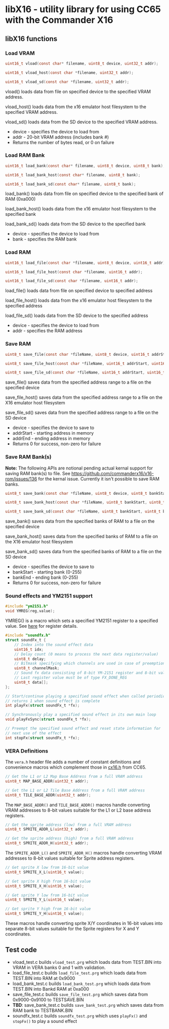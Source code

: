 # libX16 - utility library for using CC65 with the Commander X16

## libX16 functions

### Load VRAM
```c
uint16_t vload(const char* filename, uint8_t device, uint32_t addr);

uint16_t vload_host(const char *filename, uint32_t addr);

uint16_t vload_sd(const char *filename, uint32_t addr);
```

vload() loads data from file on specified device to the specified VRAM address.

vload_host() loads data from the x16 emulator host filesystem to the specified VRAM address.

vload_sd() loads data from the SD device to the specified VRAM address.

- device - specifies the device to load from
- addr - 20-bit VRAM address (includes bank #)
- Returns the number of bytes read, or 0 on failure

### Load RAM Bank
```c
uint16_t load_bank(const char* filename, uint8_t device, uint8_t bank);

uint16_t load_bank_host(const char* filename, uint8_t bank);

uint16_t load_bank_sd(const char* filename, uint8_t bank);
```
load_bank() loads data from file on specified device to the specified bank of RAM (0xa000)

load_bank_host() loads data from the x16 emulator host filesystem to the specified bank

load_bank_sd() loads data from the SD device to the specified bank

- device - specifies the device to load from
- bank - specifies the RAM bank

### Load RAM
```c
uint16_t load_file(const char *filename, uint8_t device, uint16_t addr);

uint16_t load_file_host(const char *filename, uint16_t addr);

uint16_t load_file_sd(const char *filename, uint16_t addr);
```

load_file() loads data from file on specified device to specified address

load_file_host() loads data from the x16 emulator host filesystem to the specified address

load_file_sd() loads data from the SD device to the specified address

- device - specifies the device to load from
- addr - specifies the RAM address

### Save RAM
```c
uint8_t save_file(const char *fileName, uint8_t device, uint16_t addrStart, uint16_t addrEnd);

uint8_t save_file_host(const char *fileName, uint16_t addrStart, uint16_t addrEnd);

uint8_t save_file_sd(const char *fileName, uint16_t addrStart, uint16_t addrEnd);
```

save_file() saves data from the specified address range to a file on the specified device

save_file_host() saves data from the specified address range to a file on the X16 emulator host filesystem

save_file_sd() saves data from the specified address range to a file on the SD device

- device - specifies the device to save to
- addrStart - starting address in memory
- addrEnd - ending address in memory
- Returns 0 for success, non-zero for failure

### Save RAM Bank(s)
**Note:** The following APIs are notional pending actual kernal support for saving RAM bank(s) to file. See https://github.com/commanderx16/x16-rom/issues/136 for the kernal issue. Currently it isn't possible to save RAM banks.

```c
uint8_t save_bank(const char *fileName, uint8_t device, uint8_t bankStart, uint8_t bankEnd);

uint8_t save_bank_host(const char *fileName, uint8_t bankStart, uint8_t bankEnd);

uint8_t save_bank_sd(const char *fileName, uint8_t bankStart, uint8_t bankEnd);
```
save_bank() saves data from the specified banks of RAM to a file on the specified device

save_bank_host() saves data from the specified banks of RAM to a file on the X16 emulator host filesystem

save_bank_sd() saves data from the specified banks of RAM to a file on the SD device

- device - specifies the device to save to
- bankStart - starting bank (0-255)
- bankEnd - ending bank (0-255)
- Returns 0 for success, non-zero for failure

### Sound effects and YM2151 support
```c
#include "ym2151.h"
void YMREG(reg,value);
```
YMREG() is a macro which sets a specified YM2151 register to a specified value. See [here](https://http://www.cx5m.net/fmunit.htm) for register details.

```c
#include "soundfx.h"
struct soundFx_t {
    // Index into the sound effect data
    uint16_t idx;
    // Delay count (0 means to process the next data register/value)
    uint8_t delay;
    // Bitmask specifying which channels are used in case of preemption
    uint8_t channelMask;
    // Sound fx data consisting of 8-bit YM-2151 register and 8-bit value
    // Last register value must be of type FX_DONE_REG
    uint8_t data[];
};

// Start/continue playing a specified sound effect when called periodically from the main loop
// returns 1 when sound effect is complete
int playFx(struct soundFx_t *fx);

// Synchronously play a specified sound effect in its own main loop
void playFxSync(struct soundFx_t *fx);

// Preempt the specified sound effect and reset state information for 
// next use of the effect
int stopFx(struct soundFx_t *fx);
```

### VERA Definitions
The `vera.h` header file adds a number of constant definitions and convenience macros which complement those in [cx16.h](https://github.com/cc65/cc65/blob/master/include/cx16.h) from CC65.

```c
// Get the L1 or L2 Map Base Address from a full VRAM address
uint8_t MAP_BASE_ADDR(uint32_t addr);

// Get the L1 or L2 Tile Base Address from a full VRAM address
uint8_t TILE_BASE_ADDR(uint32_t addr);
```
The `MAP_BASE_ADDR()` and `TILE_BASE_ADDR()` macros handle converting VRAM addresses to 8-bit values suitable for the L1 or L2 base address registers.

```c
// Get the sprite address (low) from a full VRAM address
uint8_t SPRITE_ADDR_L(uint32_t addr);

// Get the sprite address (high) from a full VRAM address
uint8_t SPRITE_ADDR_H(uint32_t addr);
```
The `SPRITE_ADDR_L()` and `SPRITE_ADDR_H()` macros handle converting VRAM addresses to 8-bit values suitable for Sprite address registers. 

```c
// Get sprite X low from 16-bit value
uint8_t SPRITE_X_L(uint16_t value);

// Get sprite X high from 16-bit value
uint8_t SPRITE_X_H(uint16_t value);

// Get sprite Y low from 16-bit value
uint8_t SPRITE_Y_L(uint16_t value);

// Get sprite Y high from 16-bit value
uint8_t SPRITE_Y_H(uint16_t value);
```
These macros handle converting sprite X/Y coordinates in 16-bit values into separate 8-bit values suitable for the Sprite registers for X and Y coordinates.

## Test code
- vload_test.c builds `vload_test.prg` which loads data from TEST.BIN into VRAM in VERA banks 0 and 1 with validation.
- load_file_test.c builds `load_file_test.prg` which loads data from TEST.BIN into RAM at 0x9000
- load_bank_test.c builds `load_bank_test.prg` which loads data from TEST.BIN into Bankd RAM at 0xa000
- save_file_test.c builds `save_file_test.prg` which saves data from 0x9000-0x9100 to TESTSAVE.BIN
- **TBD**: save_bank_test.c builds `save_bank_test.prg` which saves data from RAM bank to TESTBANK.BIN
- soundfx_test.c builds `soundfx_test.prg` which uses `playFx()` and `stopFx()` to play a sound effect